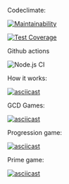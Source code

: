 Codeclimate:

[![Maintainability](https://api.codeclimate.com/v1/badges/a99a88d28ad37a79dbf6/maintainability)](https://codeclimate.com/github/codeclimate/codeclimate/maintainability)

[![Test Coverage](https://api.codeclimate.com/v1/badges/a99a88d28ad37a79dbf6/test_coverage)](https://codeclimate.com/github/codeclimate/codeclimate/test_coverage)

Github actions

![Node.js CI](https://github.com/MaximRoganov/frontend-project-lvl1/workflows/Node.js%20CI/badge.svg?branch=master)

How it works:

[![asciicast](https://asciinema.org/a/TQsjNf7aBkS8s0s5MLPQGjHl0.svg)](https://asciinema.org/a/TQsjNf7aBkS8s0s5MLPQGjHl0)

GCD Games:

[![asciicast](https://asciinema.org/a/IFEVqSv9ez7Phefd6WuEQLpxG.svg)](https://asciinema.org/a/IFEVqSv9ez7Phefd6WuEQLpxG)

Progression game:

[![asciicast](https://asciinema.org/a/8KW3Zh1uQBpUuusZIJw943zDs.svg)](https://asciinema.org/a/8KW3Zh1uQBpUuusZIJw943zDs)

Prime game:

[![asciicast](https://asciinema.org/a/3iMWQBv64sbRoGxhNfKocgIu2.svg)](https://asciinema.org/a/3iMWQBv64sbRoGxhNfKocgIu2)